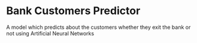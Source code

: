 # Bank Customers Predictor
 A model which predicts about the customers whether they exit the bank or not using Artificial Neural Networks
